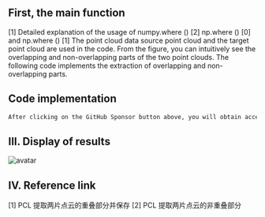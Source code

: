 ##  First, the main function 

 [1] Detailed explanation of the usage of numpy.where () [2] np.where () [0] and np.where () [1] The point cloud data source point cloud and the target point cloud are used in the code. From the figure, you can intuitively see the overlapping and non-overlapping parts of the two point clouds. The following code implements the extraction of overlapping and non-overlapping parts. 

##  Code implementation 

  ```python  
After clicking on the GitHub Sponsor button above, you will obtain access permissions to my private code repository ( https://github.com/slowlon/my_code_bar ) to view this blog code. By searching the code number of this blog, you can find the code you need, code number is: 2024020309574488863
  ```  
##  III. Display of results 

 ![avatar]( 20210309100853851.png) 

##  IV. Reference link 

 [1] PCL 提取两片点云的重叠部分并保存 [2] PCL 提取两片点云的非重叠部分 

